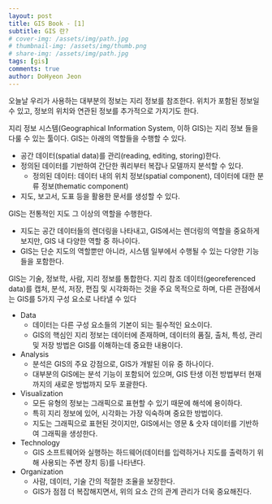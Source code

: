 ```yaml
---
layout: post
title: GIS Book - [1]
subtitle: GIS 란?
# cover-img: /assets/img/path.jpg
# thumbnail-img: /assets/img/thumb.png
# share-img: /assets/img/path.jpg
tags: [gis]
comments: true
author: DoHyeon Jeon
---
```


오늘날 우리가 사용하는 대부분의 정보는 지리 정보를 참조한다. 
위치가 포함된 정보일 수 있고, 정보의 위치와 연관된 정보를 추가적으로 가지기도 한다.

지리 정보 시스템(Geographical Information System, 이하 GIS)는 지리 정보 들을 다룰 수 있는 툴이다.
GIS는 아래의 역할들을 수행할 수 있다.
- 공간 데이터(spatial data)를 관리(reading, editing, storing)한다.
- 정의된 데이터를 기반하여 간단한 쿼리부터 복잡나 모델까지 분석할 수 있다.
    - 정의된 데이터: 데이터 내의 위치 정보(spatial component), 데이터에 대한 분류 정보(thematic component)
- 지도, 보고서, 도표 등을 활용한 문서를 생성할 수 있다.

GIS는 전통적인 지도 그 이상의 역할을 수행한다.
- 지도는 공간 데이터들의 렌더링을 나타내고, GIS에서는 렌더링의 역할을 중요하게 보지만, GIS 내 다양한 역할 중 하나이다.
- GIS는 단순 지도의 역할뿐만 아니라, 시스템 일부에서 수행될 수 있는 다양한 기능들을 포함한다.

GIS는 기술, 정보학, 사람, 지리 정보를 통합한다.
지리 참조 데이터(georeferenced data)를 캡처, 분석, 저장, 편집 및 시각화하는 것을 주요 목적으로 하며, 
다른 관점에서는 GIS를 5가지 구성 요소로 나타낼 수 있다
- Data
    - 데이터는 다른 구성 요소들의 기본이 되는 필수적인 요소이다.
    - GIS의 핵심인 지리 정보는 데이터에 존재하며, 데이터의 품질, 출처, 특성, 관리 및 저장 방법은 GIS를 이해하는데 중요한 내용이다.
- Analysis
    - 분석은 GIS의 주요 강점으로, GIS가 개발된 이유 중 하나이다. 
    - 대부분의 GIS에는 분석 기능이 포함되어 있으며, GIS 탄생 이전 방법부터 현재까지의 새로운 방법까지 모두 포괄한다.
- Visualization
    - 모든 유형의 정보는 그래픽으로 표현할 수 있기 때문에 해석에 용이하다.
    - 특히 지리 정보에 있어, 시각화는 가장 익숙하며 중요한 방법이다.
    - 지도는 그래픽으로 표현된 것이지만, GIS에서는 영문 & 숫자 데이터를 기반하여 그래픽을 생성한다.
- Technology
    - GIS 소프트웨어와 실행하는 하드웨어(데이터를 입력하거나 지도를 출력하기 위해 사용되는 주변 장치 등)를 나타낸다.
- Organization
    - 사람, 데이터, 기술 간의 적절한 조율을 보장한다.
    - GIS가 점점 더 복잡해지면서, 위의 요소 간의 관계 관리가 더욱 중요해진다.